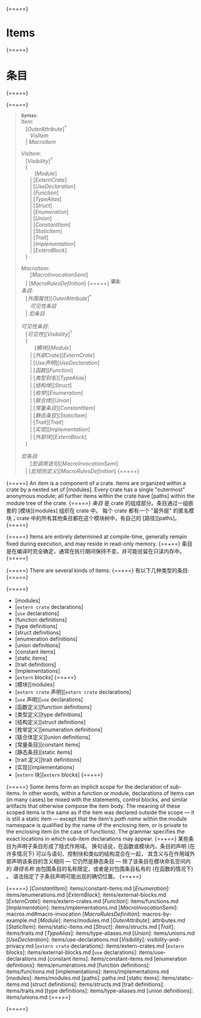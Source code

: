 {==+==}
# Items
{==+==}
# 条目
{==+==}


{==+==}
> **<sup>Syntax:<sup>**\
> _Item_:\
> &nbsp;&nbsp; [_OuterAttribute_]<sup>\*</sup>\
> &nbsp;&nbsp; &nbsp;&nbsp; _VisItem_\
> &nbsp;&nbsp; | _MacroItem_
>
> _VisItem_:\
> &nbsp;&nbsp; [_Visibility_]<sup>?</sup>\
> &nbsp;&nbsp; (\
> &nbsp;&nbsp; &nbsp;&nbsp; &nbsp;&nbsp;  [_Module_]\
> &nbsp;&nbsp; &nbsp;&nbsp; | [_ExternCrate_]\
> &nbsp;&nbsp; &nbsp;&nbsp; | [_UseDeclaration_]\
> &nbsp;&nbsp; &nbsp;&nbsp; | [_Function_]\
> &nbsp;&nbsp; &nbsp;&nbsp; | [_TypeAlias_]\
> &nbsp;&nbsp; &nbsp;&nbsp; | [_Struct_]\
> &nbsp;&nbsp; &nbsp;&nbsp; | [_Enumeration_]\
> &nbsp;&nbsp; &nbsp;&nbsp; | [_Union_]\
> &nbsp;&nbsp; &nbsp;&nbsp; | [_ConstantItem_]\
> &nbsp;&nbsp; &nbsp;&nbsp; | [_StaticItem_]\
> &nbsp;&nbsp; &nbsp;&nbsp; | [_Trait_]\
> &nbsp;&nbsp; &nbsp;&nbsp; | [_Implementation_]\
> &nbsp;&nbsp; &nbsp;&nbsp; | [_ExternBlock_]\
> &nbsp;&nbsp; )
>
> _MacroItem_:\
> &nbsp;&nbsp; &nbsp;&nbsp; [_MacroInvocationSemi_]\
> &nbsp;&nbsp; | [_MacroRulesDefinition_]
{==+==}
> **<sup>语法:<sup>**\
> _条目_:\
> &nbsp;&nbsp; [_外围属性_][_OuterAttribute_]<sup>\*</sup>\
> &nbsp;&nbsp; &nbsp;&nbsp; _可见性条目_\
> &nbsp;&nbsp; | _宏条目_
>
> _可见性条目_:\
> &nbsp;&nbsp; [_可见性_][_Visibility_]<sup>?</sup>\
> &nbsp;&nbsp; (\
> &nbsp;&nbsp; &nbsp;&nbsp; &nbsp;&nbsp;  [_模块_][_Module_]\
> &nbsp;&nbsp; &nbsp;&nbsp; | [_外部Crate_][_ExternCrate_]\
> &nbsp;&nbsp; &nbsp;&nbsp; | [_Use声明_][_UseDeclaration_]\
> &nbsp;&nbsp; &nbsp;&nbsp; | [_函数_][_Function_]\
> &nbsp;&nbsp; &nbsp;&nbsp; | [_类型别名_][_TypeAlias_]\
> &nbsp;&nbsp; &nbsp;&nbsp; | [_结构体_][_Struct_]\
> &nbsp;&nbsp; &nbsp;&nbsp; | [_枚举_][_Enumeration_]\
> &nbsp;&nbsp; &nbsp;&nbsp; | [_联合体_][_Union_]\
> &nbsp;&nbsp; &nbsp;&nbsp; | [_常量条目_][_ConstantItem_]\
> &nbsp;&nbsp; &nbsp;&nbsp; | [_静态条目_][_StaticItem_]\
> &nbsp;&nbsp; &nbsp;&nbsp; | [_Trait_][_Trait_]\
> &nbsp;&nbsp; &nbsp;&nbsp; | [_实现_][_Implementation_]\
> &nbsp;&nbsp; &nbsp;&nbsp; | [_外部块_][_ExternBlock_]\
> &nbsp;&nbsp; )
>
> _宏条目_:\
> &nbsp;&nbsp; &nbsp;&nbsp; [_宏调用语句_][_MacroInvocationSemi_]\
> &nbsp;&nbsp; | [_宏规则定义_][_MacroRulesDefinition_]
{==+==}


{==+==}
An _item_ is a component of a crate. Items are organized within a crate by a
nested set of [modules]. Every crate has a single "outermost" anonymous module;
all further items within the crate have [paths] within the module tree of the
crate.
{==+==}
_条目_ 是 crate 的组成部分。条目通过一组嵌套的 [模块][modules] 组织在 crate 中。
每个 crate 都有一个 "最外层" 的匿名模块；crate 中的所有其他条目都在这个模块树中，有自己的 [路径][paths]。
{==+==}


{==+==}
Items are entirely determined at compile-time, generally remain fixed during
execution, and may reside in read-only memory.
{==+==}
条目是在编译时完全确定，通常在执行期间保持不变，并可能驻留在只读内存中。
{==+==}


{==+==}
There are several kinds of items:
{==+==}
有以下几种类型的条目:
{==+==}


{==+==}
* [modules]
* [`extern crate` declarations]
* [`use` declarations]
* [function definitions]
* [type definitions]
* [struct definitions]
* [enumeration definitions]
* [union definitions]
* [constant items]
* [static items]
* [trait definitions]
* [implementations]
* [`extern` blocks]
{==+==}
* [模块][modules]
* [`extern crate` 声明][`extern crate` declarations]
* [`use` 声明][`use` declarations] 
* [函数定义][function definitions] 
* [类型定义][type definitions] 
* [结构定义][struct definitions] 
* [枚举定义][enumeration definitions] 
* [联合体定义][union definitions] 
* [常量条目][constant items] 
* [静态条目][static items] 
* [trait 定义][trait definitions] 
* [实现][implementations]
* [`extern` 块][`extern` blocks] 
{==+==}


{==+==}
Some items form an implicit scope for the declaration of sub-items. In other
words, within a function or module, declarations of items can (in many cases)
be mixed with the statements, control blocks, and similar artifacts that
otherwise compose the item body. The meaning of these scoped items is the same
as if the item was declared outside the scope &mdash; it is still a static item
&mdash; except that the item's *path name* within the module namespace is
qualified by the name of the enclosing item, or is private to the enclosing
item (in the case of functions). The grammar specifies the exact locations in
which sub-item declarations may appear.
{==+==}
某些条目为声明子条目形成了隐式作用域。
换句话说，在函数或模块内，条目的声明 (在许多情况下) 可以与语句、控制块和类似的结构混合在一起，
其含义与在作用域外部声明该条目的含义相同 &mdash; 它仍然是静态条目 &mdash; 除了该条目在模块命名空间内的 *路径名称* 由包围条目的名称限定，或者是对包围条目私有的 (在函数的情况下) 。
语法指定了子条目声明可能出现的确切位置。
{==+==}


{==+==}
[_ConstantItem_]: items/constant-items.md
[_Enumeration_]: items/enumerations.md
[_ExternBlock_]: items/external-blocks.md
[_ExternCrate_]: items/extern-crates.md
[_Function_]: items/functions.md
[_Implementation_]: items/implementations.md
[_MacroInvocationSemi_]: macros.md#macro-invocation
[_MacroRulesDefinition_]: macros-by-example.md
[_Module_]: items/modules.md
[_OuterAttribute_]: attributes.md
[_StaticItem_]: items/static-items.md
[_Struct_]: items/structs.md
[_Trait_]: items/traits.md
[_TypeAlias_]: items/type-aliases.md
[_Union_]: items/unions.md
[_UseDeclaration_]: items/use-declarations.md
[_Visibility_]: visibility-and-privacy.md
[`extern crate` declarations]: items/extern-crates.md
[`extern` blocks]: items/external-blocks.md
[`use` declarations]: items/use-declarations.md
[constant items]: items/constant-items.md
[enumeration definitions]: items/enumerations.md
[function definitions]: items/functions.md
[implementations]: items/implementations.md
[modules]: items/modules.md
[paths]: paths.md
[static items]: items/static-items.md
[struct definitions]: items/structs.md
[trait definitions]: items/traits.md
[type definitions]: items/type-aliases.md
[union definitions]: items/unions.md
{==+==}

{==+==}
